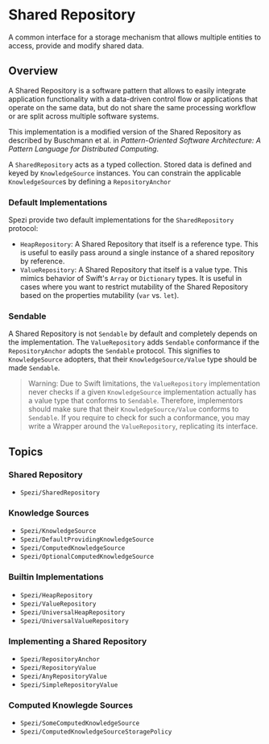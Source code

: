 # Shared Repository

<!--
                  
This source file is part of the Stanford Spezi open-source project

SPDX-FileCopyrightText: 2023 Stanford University and the project authors (see CONTRIBUTORS.md)

SPDX-License-Identifier: MIT
             
-->

A common interface for a storage mechanism that allows multiple entities to access, provide and modify shared data.

## Overview

A Shared Repository is a software pattern that allows to easily integrate application functionality with
a data-driven control flow or applications that operate on the same data, but do not share the same processing
workflow or are split across multiple software systems.

This implementation is a modified version of the Shared Repository as described by
Buschmann et al. in _Pattern-Oriented Software Architecture: A Pattern Language for Distributed Computing_.

A ``SharedRepository`` acts as a typed collection. Stored data is defined and keyed by ``KnowledgeSource`` instances.
You can constrain the applicable ``KnowledgeSource``s by defining a ``RepositoryAnchor``

### Default Implementations

Spezi provide two default implementations for the ``SharedRepository`` protocol:
* ``HeapRepository``: A Shared Repository that itself is a reference type. This is useful to easily pass around a single instance of
    a shared repository by reference.
* ``ValueRepository``: A Shared Repository that itself is a value type. This mimics behavior of Swift's `Array` or `Dictionary` types. It is useful
    in cases where you want to restrict mutability of the Shared Repository based on the properties mutability (`var` vs. `let`).

### Sendable

A Shared Repository is not `Sendable` by default and completely depends on the implementation.
The ``ValueRepository`` adds `Sendable` conformance if the ``RepositoryAnchor`` adopts the `Sendable` protocol.
This signifies to ``KnowledgeSource`` adopters, that their ``KnowledgeSource/Value`` type should be made `Sendable`.

> Warning: Due to Swift limitations, the ``ValueRepository`` implementation never checks if a given ``KnowledgeSource`` implementation actually has
    a value type that conforms to `Sendable`. Therefore, implementors should make sure that their ``KnowledgeSource/Value`` conforms to `Sendable`.
    If you require to check for such a conformance, you may write a Wrapper around the ``ValueRepository``, replicating its interface.

## Topics

### Shared Repository

- ``Spezi/SharedRepository``

### Knowledge Sources

- ``Spezi/KnowledgeSource``
- ``Spezi/DefaultProvidingKnowledgeSource``
- ``Spezi/ComputedKnowledgeSource``
- ``Spezi/OptionalComputedKnowledgeSource``

### Builtin Implementations

- ``Spezi/HeapRepository``
- ``Spezi/ValueRepository``
- ``Spezi/UniversalHeapRepository``
- ``Spezi/UniversalValueRepository``

### Implementing a Shared Repository

- ``Spezi/RepositoryAnchor``
- ``Spezi/RepositoryValue``
- ``Spezi/AnyRepositoryValue``
- ``Spezi/SimpleRepositoryValue``

### Computed Knowlegde Sources

- ``Spezi/SomeComputedKnowledgeSource``
- ``Spezi/ComputedKnowledgeSourceStoragePolicy``
